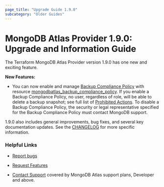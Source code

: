 ```yaml
---
page_title: "Upgrade Guide 1.9.0"
subcategory: "Older Guides"  
---
```


# MongoDB Atlas Provider 1.9.0: Upgrade and Information Guide

The Terraform MongoDB Atlas Provider version 1.9.0 has one new and exciting feature.

**New Features:**
- You can now enable and manage [Backup Compliance Policy](https://www.mongodb.com/docs/atlas/backup/cloud-backup/backup-compliance-policy/) with resource [mongodbatlas_backup_compliance_policy](https://registry.terraform.io/providers/mongodb/mongodbatlas/latest/docs/resources/backup_compliance_policy). If you enable a Backup Compliance Policy, no user, regardless of role, will be able to delete a backup snapshot; see full list of [Prohibited Actions](https://www.mongodb.com/docs/atlas/backup/cloud-backup/backup-compliance-policy/#prohibited-actions). To disable a Backup Compliance Policy, the security or legal representative specified for the Backup Compliance Policy must contact MongoDB support.   


1.9.0 also includes general improvements, bug fixes, and several key documentation updates. See the [CHANGELOG](https://github.com/mongodb/terraform-provider-mongodbatlas/blob/master/CHANGELOG.md) for more specific information.


### Helpful Links

* [Report bugs](https://github.com/mongodb/terraform-provider-mongodbatlas/issues)

* [Request Features](https://feedback.mongodb.com/forums/924145-atlas?category_id=370723)

* [Contact Support](https://docs.atlas.mongodb.com/support/) covered by MongoDB Atlas support plans, Developer and above.
